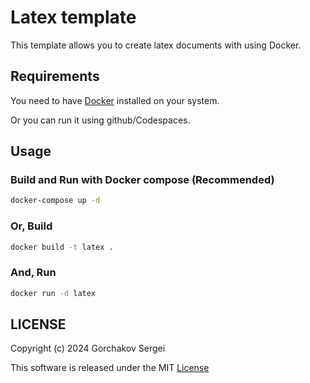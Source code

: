 # Latex template  

This template allows you to create latex documents with using Docker. 
## Requirements

You need to have [Docker](https://www.docker.com/) installed on your system.

Or you can run it using github/Codespaces.

## Usage

### Build and Run with Docker compose (Recommended)

```bash
docker-compose up -d
```

### Or, Build

```bash
docker build -t latex .
```

### And, Run

```bash
docker run -d latex
```

## LICENSE

Copyright (c) 2024 Gorchakov Sergei

This software is released under the MIT [License](https://opensource.org/licenses/MIT)

